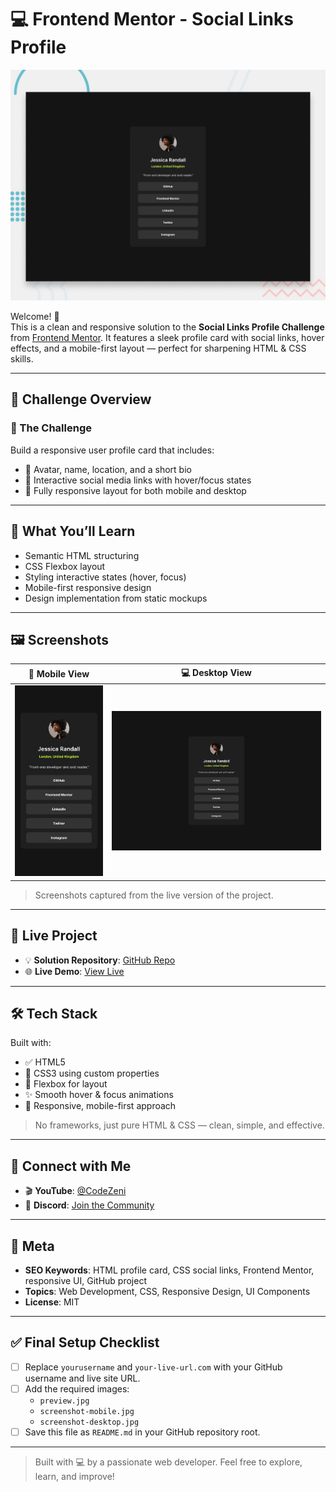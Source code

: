 # 💻 Frontend Mentor - Social Links Profile

![Design Preview](./preview.jpg)

Welcome! 👋  
This is a clean and responsive solution to the **Social Links Profile Challenge** from [Frontend Mentor](https://www.frontendmentor.io). It features a sleek profile card with social links, hover effects, and a mobile-first layout — perfect for sharpening HTML & CSS skills.

---

## 📌 Challenge Overview

### 🎯 The Challenge

Build a responsive user profile card that includes:

- 👤 Avatar, name, location, and a short bio
- 🔗 Interactive social media links with hover/focus states
- 📱 Fully responsive layout for both mobile and desktop

---

## 🧩 What You’ll Learn

- Semantic HTML structuring
- CSS Flexbox layout
- Styling interactive states (hover, focus)
- Mobile-first responsive design
- Design implementation from static mockups

---

## 🖼️ Screenshots

| 📱 Mobile View | 💻 Desktop View |
|:--------------:|:---------------:|
| ![Mobile View](design/mobile-design.jpg) | ![Desktop View](design/desktop-design.jpg) |

> Screenshots captured from the live version of the project.

---

## 🔗 Live Project

- 💡 **Solution Repository**: [GitHub Repo](https://github.com/CodeZeniYT/Socail-Profile-Link)
- 🌐 **Live Demo**: [View Live]([Demo](https://codezeniyt.github.io/Socail-Profile-Link/))

---

## 🛠️ Tech Stack

Built with:

- ✅ HTML5
- 🎨 CSS3 using custom properties
- 📐 Flexbox for layout
- ✨ Smooth hover & focus animations
- 📱 Responsive, mobile-first approach

> No frameworks, just pure HTML & CSS — clean, simple, and effective.

---

## 📡 Connect with Me

- 🎬 **YouTube**: [@CodeZeni](https://youtube.com/@CodeZeni)
- 💬 **Discord**: [Join the Community](https://discord.com/invite/pxgnypbp)

---

## 🧠 Meta

- **SEO Keywords**: HTML profile card, CSS social links, Frontend Mentor, responsive UI, GitHub project
- **Topics**: Web Development, CSS, Responsive Design, UI Components
- **License**: MIT

---

## ✅ Final Setup Checklist

- [ ] Replace `yourusername` and `your-live-url.com` with your GitHub username and live site URL.
- [ ] Add the required images:
  - `preview.jpg`
  - `screenshot-mobile.jpg`
  - `screenshot-desktop.jpg`
- [ ] Save this file as `README.md` in your GitHub repository root.

---

> Built with 💻 by a passionate web developer. Feel free to explore, learn, and improve!
